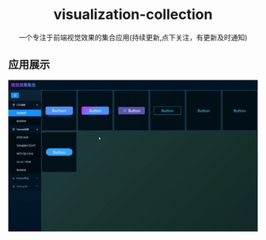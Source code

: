 <h1 align="center">visualization-collection</h1>
<div align="center">
一个专注于前端视觉效果的集合应用(持续更新,点下关注，有更新及时通知)
</div>

## 应用展示
<img src="./src/images/appShow.gif" alt="" width={1200}/>
